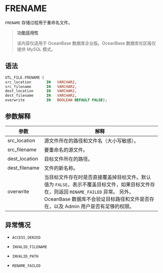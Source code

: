 FRENAME 
============================

`FRENAME` 存储过程用于重命名文件。

>**功能适用性**
>
>该内容仅适用于 OceanBase 数据库企业版。OceanBase 数据库社区版仅提供 MySQL 模式。

语法 
-----------------------

```sql
UTL_FILE.FRENAME (
src_location       IN   VARCHAR2,
src_filename       IN   VARCHAR2, 
dest_location      IN   VARCHAR2,
dest_filename      IN   VARCHAR2,
overwrite          IN   BOOLEAN DEFAULT FALSE);
```



参数解释 
-------------------------



|      参数       |                                                                        解释                                                                        |
|---------------|--------------------------------------------------------------------------------------------------------------------------------------------------|
| src_location  | 源文件所在的路径和文件名（大小写敏感）。                                                                                                                             |
| src_filename  | 要重命名的源文件。                                                                                                                                        |
| dest_location | 目标文件所在的路径。                                                                                                                                       |
| dest_filename | 文件的新名称。                                                                                                                                          |
| overwrite     | 当目标文件存在时是否直接覆盖掉目标文件。默认值为 `FALSE`，表示不覆盖目标文件，如果目标文件存在，则返回 `RENAME_FAILED` 异常。 另外，OceanBase 数据库不会验证目标路径和文件是否存在，以及 Admin 用户是否有足够的权限。 |



异常情况 
-------------------------

* `ACCESS_DENIED`

  

* `INVALID_FILENAME`

  

* `INVALID_PATH`

  

* `RENAME_FAILED`

  



